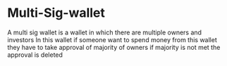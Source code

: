 # Multi-Sig-wallet

A multi sig wallet is a wallet in which there are multiple owners and investors 
In this wallet if someone want to spend money from this wallet they have to take approval of majority of owners 
if majority is not met the approval is deleted

